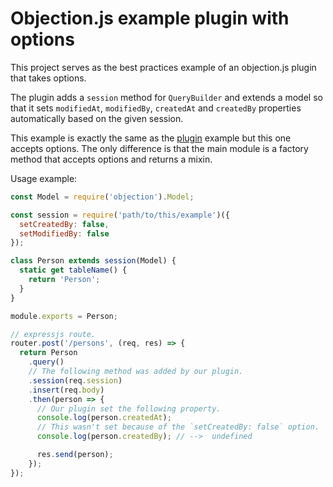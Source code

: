 # Objection.js example plugin with options

This project serves as the best practices example of an objection.js plugin that takes options.

The plugin adds a `session` method for `QueryBuilder` and extends a model
so that it sets `modifiedAt`, `modifiedBy`, `createdAt` and `createdBy` properties
automatically based on the given session.

This example is exactly the same as the [plugin](https://github.com/Vincit/objection.js/tree/master/examples/plugin) 
example but this one accepts options. The only difference is that the main module is a factory method that accepts options
and returns a mixin.

Usage example:

```js
const Model = require('objection').Model;

const session = require('path/to/this/example')({
  setCreatedBy: false,
  setModifiedBy: false
});

class Person extends session(Model) {
  static get tableName() {
    return 'Person';
  }
}

module.exports = Person;
```

```js
// expressjs route.
router.post('/persons', (req, res) => {
  return Person
    .query()
    // The following method was added by our plugin.
    .session(req.session)
    .insert(req.body)
    .then(person => {
      // Our plugin set the following property.
      console.log(person.createdAt);
      // This wasn't set because of the `setCreatedBy: false` option.
      console.log(person.createdBy); // -->  undefined

      res.send(person);
    });
});
```